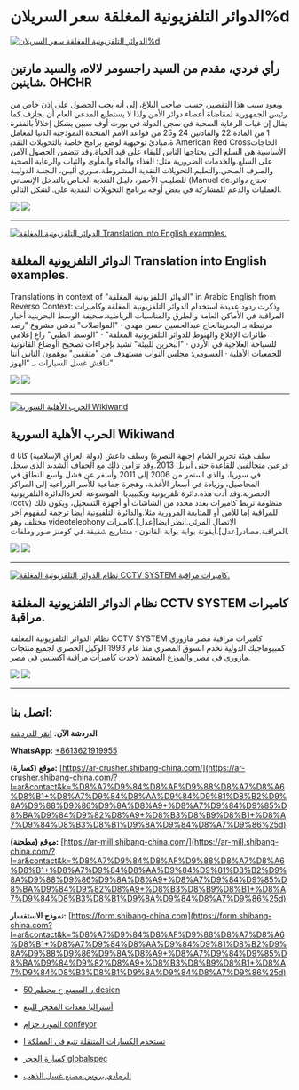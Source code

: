 # الدوائر التلفزيونية المغلقة سعر السريلان%d

<a href="https://swt.shibang-china.com/?l=ar&img&k=%D8%A7%D9%84%D8%AF%D9%88%D8%A7%D8%A6%D8%B1+%D8%A7%D9%84%D8%AA%D9%84%D9%81%D8%B2%D9%8A%D9%88%D9%86%D9%8A%D8%A9+%D8%A7%D9%84%D9%85%D8%BA%D9%84%D9%82%D8%A9+%D8%B3%D8%B9%D8%B1+%D8%A7%D9%84%D8%B3%D8%B1%D9%8A%D9%84%D8%A7%D9%86%25d" target="_blank">![الدوائر التلفزيونية المغلقة سعر السريلان%d](http://static.shibang-china.com/all-800x300/654.jpg)</a>

## رأي فردي، مقدم من السيد راجسومر لالاه، والسيد مارتين شاينين. OHCHR
ويعود سبب هذا التقصير، حسب صاحب البلاغ، إلى أنه يجب الحصول على إذن خاص من رئيس الجمهورية لمقاضاة أعضاء دوائر الأمن ولذا لا يستطيع المدعي العام أن يجازف.كما يقال إن غياب الرعاية الصحية في سجن الدولة في بورت أوف سبين يشكل إخلالاً بالفقرة 1 من المادة 22 والمادتين 24 و25 من قواعد الأمم المتحدة النموذجية الدنيا لمعامل ة.ﻣﺒﺎﺩﺉ ﺗﻮﺟﻴﻬﻴﺔ ﻟﻮﺿﻊ ﺑﺮﺍﻣﺞ ﺧﺎﺻﺔ ﺑﺎﻟﺘﺤﻮﻳﻼﺕ ﺍﻟﻨﻘﺪﻳ American Red Crossﺍﻟﺤﺎﺟﺎﺕ ﺍﻷﺳﺎﺳﻴﺔ.ﻫﻲ ﺍﻟﺴﻠﻊ ﺍﻟﺘﻲ ﻳﺤﺘﺎﺟﻬﺎ ﺍﻟﻨﺎﺱ ﻟﻠﺒﻘﺎء ﻋﻠﻰ ﻗﻴﺪ ﺍﻟﺤﻴﺎﺓ.ﻭﻗﺪ ﺗﺘﻀﻤﻦ ﺍﻟﺤﺼﻮﻝ ﺍﻵﻣﻦ ﻋﻠﻰ ﺍﻟﺴﻠﻊ.ﻭﺍﻟﺨﺪﻣﺎﺕ ﺍﻟﻀﺮﻭﺭﻳﺔ ﻣﺜﻞ: ﺍﻟﻐﺬﺍء ﻭﺍﻟﻤﺎء ﻭﺍﻟﻤﺄﻭﻯ ﻭﺍﻟﺜﻴﺎﺏ ﻭﺍﻟﺮﻋﺎﻳﺔ ﺍﻟﺼﺤﻴﺔ ﻭﺍﻟﺼﺮﻑ ﺍﻟﺼﺤﻲ.ﻭﺍﻟﺘﻌﻠﻴﻢ.ﺍﻟﺘﺤﻮﻳﻼﺕ ﺍﻟﻨﻘﺪﻳﺔ ﺍﻟﻤﺸﺮﻭﻁﺔ.ﻣـﻮﺭﻱ ﺃﻟﻴـﻦ، ﺍﻟﻠﺠﻨـﺔ ﺍﻟﺪﻭﻟﻴـﺔ ﻟﻠﺼﻠﻴـﺐ ﺍﻷﺣﻤﺮ، ﺩﻟﻴـﻞ ﺍﻟﺘﻐﺬﻳﺔ ﺍﻟﺨـﺎﺹ ﺑﺎﻟﺘﺪﺧﻞ ﺍﻹﻧﺴـﺎﻧﻲ (Manuel de.ﺗﺤﺘﺎﺝ ﺩﻭﺍﺋﺮ ﺍﻟﻌﻤﻠﻴﺎﺕ ﻭﺍﻟﺪﻋﻢ ﻟﻠﻤﺸﺎﺭﻛﺔ ﻓﻲ ﺑﻌﺾ ﺃﻭﺟﻪ ﺑﺮﻧﺎﻣﺞ ﺍﻟﺘﺤﻮﻳﻼﺕ ﺍﻟﻨﻘﺪﻳﺔ ﻋﻠﻰ.ﺍﻟﺸﻜﻞ ﺍﻟﺘﺎﻟﻲ.


<a href="https://whatsapp.shibangsoft.com/WhatsApp.php" target="_blank" title="WhatsApp">![](http://static.shibang-china.com/icon/whatsapp.png)</a> <a href="https://swt.shibang-china.com/?l=ar&icon&k=%D8%A7%D9%84%D8%AF%D9%88%D8%A7%D8%A6%D8%B1+%D8%A7%D9%84%D8%AA%D9%84%D9%81%D8%B2%D9%8A%D9%88%D9%86%D9%8A%D8%A9+%D8%A7%D9%84%D9%85%D8%BA%D9%84%D9%82%D8%A9+%D8%B3%D8%B9%D8%B1+%D8%A7%D9%84%D8%B3%D8%B1%D9%8A%D9%84%D8%A7%D9%86%25d" target="_blank">![](http://static.shibang-china.com/icon/chat-ar.png)</a>

---

<a href="https://swt.shibang-china.com/?l=ar&img&k=%D8%A7%D9%84%D8%AF%D9%88%D8%A7%D8%A6%D8%B1+%D8%A7%D9%84%D8%AA%D9%84%D9%81%D8%B2%D9%8A%D9%88%D9%86%D9%8A%D8%A9+%D8%A7%D9%84%D9%85%D8%BA%D9%84%D9%82%D8%A9+%D8%B3%D8%B9%D8%B1+%D8%A7%D9%84%D8%B3%D8%B1%D9%8A%D9%84%D8%A7%D9%86%25d" target="_blank">![الدوائر التلفزيونية المغلقة Translation into English examples.](http://static.shibang-china.com/all-800x300/1336.jpg)</a>

## الدوائر التلفزيونية المغلقة Translation into English examples.
Translations in context of &quot;الدوائر التلفزيونية المغلقة&quot; in Arabic English from Reverso Context: وذكرت ردود عديدة استخدام الدوائر التلفزيونية المغلقة وكاميرات المراقبة في الأماكن العامة والطرق والمناسبات الرياضية.صحيفة الوسط البحرينية أخبار مرتبطة بـ البحرينالحاج عبدالحسين حسن مهدي &middot; &quot;المواصلات&quot; تدشن مشروع &quot;رصد طائرات الإقلاع والهبوط للدوائر التلفزيونية المغلقة&quot; &middot; &quot;الوسط الطبي&quot; راعٍ إعلامي للسياحة العلاجية في الأردن &middot; &quot;البحرين للبيئة&quot; تشيد بإجراءات تصحيح اأوضاع القانونية للجمعيات الأهلية &middot; العسومي: مجلس النواب مستهدف من &quot;مثقفين&quot; يوهمون الناس أننا نناقش غسل السيارات بـ &quot;الهوز&quot;.


<a href="https://whatsapp.shibangsoft.com/WhatsApp.php" target="_blank" title="WhatsApp">![](http://static.shibang-china.com/icon/whatsapp.png)</a> <a href="https://swt.shibang-china.com/?l=ar&icon&k=%D8%A7%D9%84%D8%AF%D9%88%D8%A7%D8%A6%D8%B1+%D8%A7%D9%84%D8%AA%D9%84%D9%81%D8%B2%D9%8A%D9%88%D9%86%D9%8A%D8%A9+%D8%A7%D9%84%D9%85%D8%BA%D9%84%D9%82%D8%A9+%D8%B3%D8%B9%D8%B1+%D8%A7%D9%84%D8%B3%D8%B1%D9%8A%D9%84%D8%A7%D9%86%25d" target="_blank">![](http://static.shibang-china.com/icon/chat-ar.png)</a>

---

<a href="https://swt.shibang-china.com/?l=ar&img&k=%D8%A7%D9%84%D8%AF%D9%88%D8%A7%D8%A6%D8%B1+%D8%A7%D9%84%D8%AA%D9%84%D9%81%D8%B2%D9%8A%D9%88%D9%86%D9%8A%D8%A9+%D8%A7%D9%84%D9%85%D8%BA%D9%84%D9%82%D8%A9+%D8%B3%D8%B9%D8%B1+%D8%A7%D9%84%D8%B3%D8%B1%D9%8A%D9%84%D8%A7%D9%86%25d" target="_blank">![الحرب الأهلية السورية Wikiwand](http://static.shibang-china.com/all-800x300/1527.jpg)</a>

## الحرب الأهلية السورية Wikiwand
d سلف هيئة تحرير الشام (جبهة النصرة) وسلف داعش (دولة العراق الإسلامية) كانا فرعين متحالفين للقاعدة حتى أبريل 2013.وقد تزامن ذلك مع الجفاف الشديد الذي سجل في سوريا، والذي استمر من 2006 إلى 2011 وأسفر عن فشل واسع النطاق في المحاصيل، وزيادة في أسعار الأغذية، وهجرة جماعية للأسر الزراعية إلى المراكز الحضرية.وقد أدت هذه.دائرة تلفزيونية ويكيبيديا، الموسوعة الحرةالدائرة التلفزيونية (cctv) منظومة تربط كاميرات بعدد محدد من الشاشات أو أجهزة التسجيل، ويكون ذلك للمراقبة إما للأمن أو للمتابعة المرورية مثلا.والدائرة التلفيونية أيضا ترجمة لمفهوم آخر مختلف وهو videotelephony الاتصال المرئي.انظر ايضا[عدل].كاميرات المراقبة.مصادر[عدل].أيقونة بوابة بوابة القانون &middot; مشاريع شقيقة.في كومنز صور وملفات.


<a href="https://whatsapp.shibangsoft.com/WhatsApp.php" target="_blank" title="WhatsApp">![](http://static.shibang-china.com/icon/whatsapp.png)</a> <a href="https://swt.shibang-china.com/?l=ar&icon&k=%D8%A7%D9%84%D8%AF%D9%88%D8%A7%D8%A6%D8%B1+%D8%A7%D9%84%D8%AA%D9%84%D9%81%D8%B2%D9%8A%D9%88%D9%86%D9%8A%D8%A9+%D8%A7%D9%84%D9%85%D8%BA%D9%84%D9%82%D8%A9+%D8%B3%D8%B9%D8%B1+%D8%A7%D9%84%D8%B3%D8%B1%D9%8A%D9%84%D8%A7%D9%86%25d" target="_blank">![](http://static.shibang-china.com/icon/chat-ar.png)</a>

---

<a href="https://swt.shibang-china.com/?l=ar&img&k=%D8%A7%D9%84%D8%AF%D9%88%D8%A7%D8%A6%D8%B1+%D8%A7%D9%84%D8%AA%D9%84%D9%81%D8%B2%D9%8A%D9%88%D9%86%D9%8A%D8%A9+%D8%A7%D9%84%D9%85%D8%BA%D9%84%D9%82%D8%A9+%D8%B3%D8%B9%D8%B1+%D8%A7%D9%84%D8%B3%D8%B1%D9%8A%D9%84%D8%A7%D9%86%25d" target="_blank">![نظام الدوائر التلفزيونية المغلقة CCTV SYSTEM كاميرات مراقبة.](http://static.shibang-china.com/all-800x300/1495.jpg)</a>

## نظام الدوائر التلفزيونية المغلقة CCTV SYSTEM كاميرات مراقبة.
نظام الدوائر التلفزيونية المغلقة CCTV SYSTEM كاميرات مراقبة مصر مازوري كمبيوماجيك الدولية نخدم السوق المصري منذ عام 1993 الوكيل الحصري لجميع منتجات مازوري في مصر والموزع المعتمد لاحدث كاميرات مراقبة اكسيس في مصر.

<a href="https://whatsapp.shibangsoft.com/WhatsApp.php" target="_blank" title="WhatsApp">![](http://static.shibang-china.com/icon/whatsapp.png)</a> <a href="https://swt.shibang-china.com/?l=ar&icon&k=%D8%A7%D9%84%D8%AF%D9%88%D8%A7%D8%A6%D8%B1+%D8%A7%D9%84%D8%AA%D9%84%D9%81%D8%B2%D9%8A%D9%88%D9%86%D9%8A%D8%A9+%D8%A7%D9%84%D9%85%D8%BA%D9%84%D9%82%D8%A9+%D8%B3%D8%B9%D8%B1+%D8%A7%D9%84%D8%B3%D8%B1%D9%8A%D9%84%D8%A7%D9%86%25d" target="_blank">![](http://static.shibang-china.com/icon/chat-ar.png)</a>

---
## اتصل بنا:

**الدردشة الآن:** [انقر للدردشة](https://swt.shibang-china.com?l=ar&contact&k=%D8%A7%D9%84%D8%AF%D9%88%D8%A7%D8%A6%D8%B1+%D8%A7%D9%84%D8%AA%D9%84%D9%81%D8%B2%D9%8A%D9%88%D9%86%D9%8A%D8%A9+%D8%A7%D9%84%D9%85%D8%BA%D9%84%D9%82%D8%A9+%D8%B3%D8%B9%D8%B1+%D8%A7%D9%84%D8%B3%D8%B1%D9%8A%D9%84%D8%A7%D9%86%25d)

**WhatsApp:**  [+8613621919955](https://whatsapp.shibangsoft.com/WhatsApp.php)

**موقع (كسارة):** [https://ar-crusher.shibang-china.com/](https://ar-crusher.shibang-china.com/?l=ar&contact&k=%D8%A7%D9%84%D8%AF%D9%88%D8%A7%D8%A6%D8%B1+%D8%A7%D9%84%D8%AA%D9%84%D9%81%D8%B2%D9%8A%D9%88%D9%86%D9%8A%D8%A9+%D8%A7%D9%84%D9%85%D8%BA%D9%84%D9%82%D8%A9+%D8%B3%D8%B9%D8%B1+%D8%A7%D9%84%D8%B3%D8%B1%D9%8A%D9%84%D8%A7%D9%86%25d)

**موقع (مطحنة):** [https://ar-mill.shibang-china.com/](https://ar-mill.shibang-china.com/?l=ar&contact&k=%D8%A7%D9%84%D8%AF%D9%88%D8%A7%D8%A6%D8%B1+%D8%A7%D9%84%D8%AA%D9%84%D9%81%D8%B2%D9%8A%D9%88%D9%86%D9%8A%D8%A9+%D8%A7%D9%84%D9%85%D8%BA%D9%84%D9%82%D8%A9+%D8%B3%D8%B9%D8%B1+%D8%A7%D9%84%D8%B3%D8%B1%D9%8A%D9%84%D8%A7%D9%86%25d)

**نموذج الاستفسار:** [https://form.shibang-china.com](https://form.shibang-china.com?l=ar&contact&k=%D8%A7%D9%84%D8%AF%D9%88%D8%A7%D8%A6%D8%B1+%D8%A7%D9%84%D8%AA%D9%84%D9%81%D8%B2%D9%8A%D9%88%D9%86%D9%8A%D8%A9+%D8%A7%D9%84%D9%85%D8%BA%D9%84%D9%82%D8%A9+%D8%B3%D8%B9%D8%B1+%D8%A7%D9%84%D8%B3%D8%B1%D9%8A%D9%84%D8%A7%D9%86%25d)

* [50 ر المصنع ح محطم desien](../28/50%20%D8%B1%20%D8%A7%D9%84%D9%85%D8%B5%D9%86%D8%B9%20%D8%AD%20%D9%85%D8%AD%D8%B7%D9%85%20desien.md)

* [أستراليا معدات المحجر للبيع](../27/%D8%A3%D8%B3%D8%AA%D8%B1%D8%A7%D9%84%D9%8A%D8%A7%20%D9%85%D8%B9%D8%AF%D8%A7%D8%AA%20%D8%A7%D9%84%D9%85%D8%AD%D8%AC%D8%B1%20%D9%84%D9%84%D8%A8%D9%8A%D8%B9.md)

* [المورد حزام confeyor](../26/%D8%A7%D9%84%D9%85%D9%88%D8%B1%D8%AF%20%D8%AD%D8%B2%D8%A7%D9%85%20confeyor.md)

* [تستخدم الكسارات المتنقلة تتبع في المملكة ا](../28/%D8%AA%D8%B3%D8%AA%D8%AE%D8%AF%D9%85%20%D8%A7%D9%84%D9%83%D8%B3%D8%A7%D8%B1%D8%A7%D8%AA%20%D8%A7%D9%84%D9%85%D8%AA%D9%86%D9%82%D9%84%D8%A9%20%D8%AA%D8%AA%D8%A8%D8%B9%20%D9%81%D9%8A%20%D8%A7%D9%84%D9%85%D9%85%D9%84%D9%83%D8%A9%20%D8%A7.md)

* [كسارة الحجر globalspec](../26/%D9%83%D8%B3%D8%A7%D8%B1%D8%A9%20%D8%A7%D9%84%D8%AD%D8%AC%D8%B1%20globalspec.md)

* [الرمادي بروس مصنع غسل الذهب](../27/%D8%A7%D9%84%D8%B1%D9%85%D8%A7%D8%AF%D9%8A%20%D8%A8%D8%B1%D9%88%D8%B3%20%D9%85%D8%B5%D9%86%D8%B9%20%D8%BA%D8%B3%D9%84%20%D8%A7%D9%84%D8%B0%D9%87%D8%A8.md)